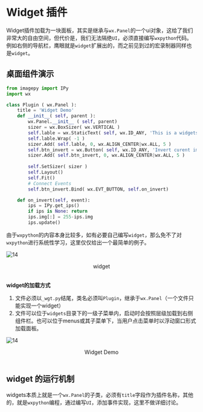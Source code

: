 # Widget 插件

Widget插件加载为一块面板，其实是继承与`wx.Panel`的一个ui对象，这给了我们非常大的自由空间，但代价是，我们无法隔绝`UI`，必须直接编写`wxpython`代码。例如右侧的导航栏，鹰眼就是`widget`扩展出的，而之前见到过的宏录制器同样也是`widget`。



## 桌面组件演示

```python
from imagepy import IPy
import wx

class Plugin ( wx.Panel ):
	title = 'Widget Demo'
	def __init__( self, parent ):
		wx.Panel.__init__ ( self, parent)
		sizer = wx.BoxSizer( wx.VERTICAL )
		self.lable = wx.StaticText( self, wx.ID_ANY, 'This is a widgets demo')
		self.lable.Wrap( -1 )
		sizer.Add( self.lable, 0, wx.ALIGN_CENTER|wx.ALL, 5 )
		self.btn_invert = wx.Button( self, wx.ID_ANY, 'Invert curent image')
		sizer.Add( self.btn_invert, 0, wx.ALIGN_CENTER|wx.ALL, 5 )
		
		self.SetSizer( sizer )
		self.Layout()
		self.Fit()
		# Connect Events
		self.btn_invert.Bind( wx.EVT_BUTTON, self.on_invert)

	def on_invert(self, event):
		ips = IPy.get_ips()
		if ips is None: return
		ips.img[:] = 255-ips.img
		ips.update()
```

由于`wxpython`的内容本身比较多，如有必要自己编写`widget`，那么免不了对`wxpython`进行系统性学习，这里仅仅给出一个最简单的例子。

![14](http://idoc.imagepy.org/demoplugin/27.png)

<div align=center>widget</div><br>

**widget的加载方式**

1. 文件必须以`_wgt.py`结尾，类名必须叫`Plugin`，继承于`wx.Panel`（一个文件只能实现一个widget）
2. 文件可以位于`widgets`目录下的一级子菜单内，启动时会按照层级加载到右侧组件栏。也可以位于menus或其子菜单下，当用户点击菜单时以浮动窗口形式加载面板。

![14](http://idoc.imagepy.org/demoplugin/26.png)

<div align=center>Widget Demo</div><br>

## widget 的运行机制

widgets本质上就是一个`wx.Panel`的子类，必须有`title`字段作为插件名称，其他的，就是`wxpython`编程，通过编写`UI`，添加事件实现，这里不做详细讨论。

